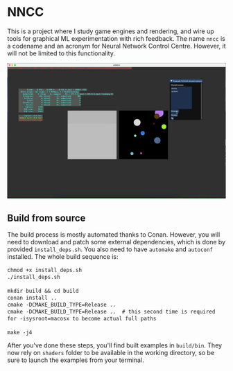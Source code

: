 # NNCC
This is a project where I study game engines and rendering, and wire up tools for graphical ML experimentation 
with rich feedback. The name `nncc` is a codename and an acronym for Neural Network Control Centre. However, it will
not be limited to this functionality.

![](https://github.com/apnkv/bgfx-engine/blob/main/demo.gif)

## Build from source
The build process is mostly automated thanks to Conan. However, you will need to download and patch some external 
dependencies, which is done by provided `install_deps.sh`. You also need to have `automake` and `autoconf` installed. 
The whole build sequence is:

```shell
chmod +x install_deps.sh
./install_deps.sh

mkdir build && cd build
conan install ..
cmake -DCMAKE_BUILD_TYPE=Release ..
cmake -DCMAKE_BUILD_TYPE=Release ..  # this second time is required for -isysroot=macosx to become actual full paths

make -j4
```

After you've done these steps, you'll find built examples in `build/bin`. They now rely on `shaders` folder to be available
in the working directory, so be sure to launch the examples from your terminal.
